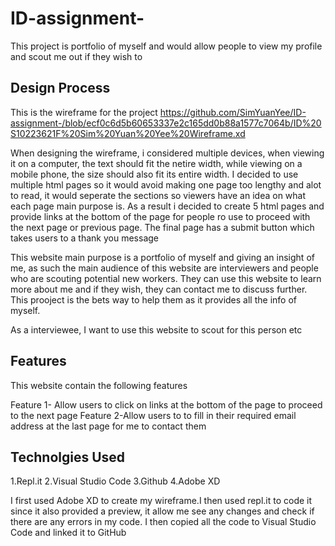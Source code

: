 # ID-assignment-
This project is portfolio of myself and would allow people to view my profile and scout me out if they wish to 

Design Process
---------------------
This is the wireframe for the project
https://github.com/SimYuanYee/ID-assignment-/blob/ecf0c6d5b60653337e2c165dd0b88a1577c7064b/ID%20S10223621F%20Sim%20Yuan%20Yee%20Wireframe.xd

When designing the wireframe, i considered multiple devices, when viewing it on a computer, the text should fit the netire width, while viewing on a mobile phone, the size should also fit its entire width. I decided to use multiple html pages so it would avoid making one page too lengthy and alot to read, it would seperate the sections so viewers have an idea on what each page main purpose is. As a result i decided to create 5 html pages and provide links at the bottom of the page for people ro use to proceed with the next page or previous page. The final page has a submit button which takes users to a thank you message 

This website main purpose is a portfolio of myself and giving an insight of me, as such the main audience of this website 
are interviewers and people who are scouting potential new workers.  They can use this website to learn more about me and if they wish, they can contact me to discuss further. This prooject is the bets way to help them as it provides all the info of myself. 

As a interviewee, I want to use this website to scout for this person etc 

Features
--------------------
This website contain the following features

Feature 1- Allow users to click on links at the bottom of the page to proceed to the next page
Feature 2-Allow users to to fill in their required email address at the last page for me to contact them

Technolgies Used
-------------------
1.Repl.it
2.Visual Studio Code
3.Github
4.Adobe XD

I first used Adobe XD to create my wireframe.I then used repl.it to code it since it also provided a preview, it allow me see any changes and check if there are any errors in my code. I then copied all the code to Visual Studio Code and linked it to GitHub 

